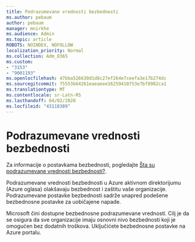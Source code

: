 ```yaml
---
title: Podrazumevane vrednosti bezbednosti
ms.author: pebaum
author: pebaum
manager: mnirkhe
ms.audience: Admin
ms.topic: article
ROBOTS: NOINDEX, NOFOLLOW
localization_priority: Normal
ms.collection: Adm_O365
ms.custom:
- "3153"
- "9001193"
ms.openlocfilehash: 47bba526630d1d8c27ef264e7ceefa3e17b274dc
ms.sourcegitcommit: 75553b64261eaeaeee16259410753e7bf8982ca1
ms.translationtype: MT
ms.contentlocale: sr-Latn-RS
ms.lasthandoff: 04/02/2020
ms.locfileid: "43118389"
---
```

# <a name="security-defaults"></a>Podrazumevane vrednosti bezbednosti

Za informacije o postavkama bezbednosti, pogledajte [Šta su podrazumevane vrednosti bezbednosti?](https://docs.microsoft.com/azure/active-directory/conditional-access/concept-conditional-access-security-defaults).

Podrazumevane vrednosti bezbednosti u Azure aktivnom direktorijumu (Azure oglasa) olakšavaju bezbednost i zaštitu vaše organizacije. Podrazumevane postavke bezbednosti sadrže unapred podešene bezbednosne postavke za uobičajene napade.

Microsoft čini dostupne bezbednosne podrazumevane vrednosti. Cilj je da se osigura da sve organizacije imaju osnovni nivo bezbednosti koji je omogućen bez dodatnih troškova. Uključićete bezbednosne postavke na Azure portalu.
